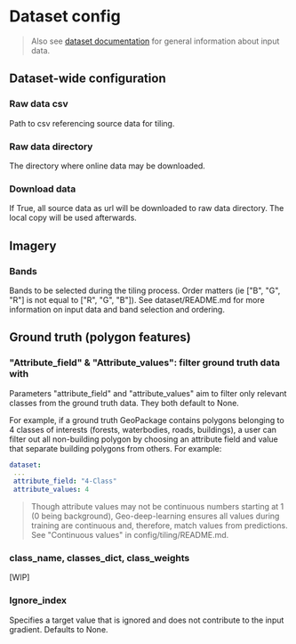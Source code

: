 # Dataset config

> Also see [dataset documentation](../../dataset/README.md) for general information about input data.

## Dataset-wide configuration

### Raw data csv

Path to csv referencing source data for tiling.

### Raw data directory

The directory where online data may be downloaded.

### Download data

If True, all source data as url will be downloaded to raw data directory. The local copy will be used afterwards.

## Imagery

### Bands

Bands to be selected during the tiling process. Order matters (ie ["B", "G", "R"] is not equal to ["R", "G", "B"]). See
dataset/README.md for more information on input data and band selection and ordering.

## Ground truth (polygon features)

### "Attribute_field" & "Attribute_values": filter ground truth data with

Parameters "attribute_field" and "attribute_values" aim to filter only relevant classes from the ground truth data.
They both default to None.

For example, if a ground truth GeoPackage contains polygons belonging to 4 classes of interests (forests, waterbodies,
roads, buildings), a user can filter out all non-building polygon by choosing an attribute field and value that
separate building polygons from others. For example:

```yaml
dataset:
 ...
 attribute_field: "4-Class"
 attribute_values: 4
```

> Though attribute values may not be continuous numbers starting at 1 (0 being background), Geo-deep-learning ensures
> all values during training are continuous and, therefore, match values from predictions. See "Continuous values" in
> config/tiling/README.md.

### class_name, classes_dict, class_weights

[WIP]

### Ignore_index

Specifies a target value that is ignored and does not contribute to the input gradient. Defaults to None.
